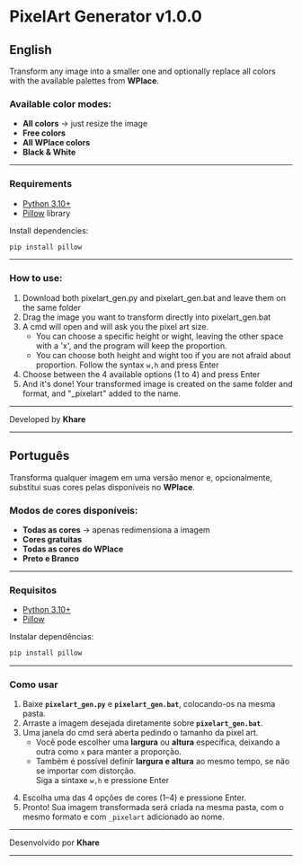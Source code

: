 # PixelArt Generator v1.0.0

## English  

Transform any image into a smaller one and optionally replace all colors with the available palettes from **WPlace**.  

### Available color modes:
- **All colors** → just resize the image  
- **Free colors**  
- **All WPlace colors**  
- **Black & White**  

---

### Requirements  
- [Python 3.10+](https://www.python.org/downloads/)  
- [Pillow](https://pypi.org/project/Pillow/) library  

Install dependencies:  
```bash
pip install pillow
```

---

### How to use:
1) Download both pixelart_gen.py and pixelart_gen.bat and leave them on the same folder
2) Drag the image you want to transform directly into pixelart_gen.bat
3) A cmd will open and will ask you the pixel art size.
   - You can choose a specific height or wight, leaving the other space with a 'x', and the program will keep the proportion.
   - You can choose both height and wight too if you are not afraid about proportion.
   Follow the syntax `w,h` and press Enter
5) Choose between the 4 available options (1 to 4) and press Enter
6) And it's done! Your transformed image is created on the same folder and format, and "_pixelart" added to the name.

---

Developed by **Khare**

---

## Português

Transforma qualquer imagem em uma versão menor e, opcionalmente, substitui suas cores pelas disponíveis no **WPlace**.  

### Modos de cores disponíveis:
- **Todas as cores** → apenas redimensiona a imagem  
- **Cores gratuitas**  
- **Todas as cores do WPlace**  
- **Preto e Branco**  

---

### Requisitos
- [Python 3.10+](https://www.python.org/downloads/)  
- [Pillow](https://pypi.org/project/Pillow/)  

Instalar dependências:  
```bash
pip install pillow
```

---

### Como usar  
1) Baixe **`pixelart_gen.py`** e **`pixelart_gen.bat`**, colocando-os na mesma pasta.  
2) Arraste a imagem desejada diretamente sobre **`pixelart_gen.bat`**.  
3) Uma janela do cmd será aberta pedindo o tamanho da pixel art.  
   - Você pode escolher uma **largura** ou **altura** específica, deixando a outra como `x` para manter a proporção.  
   - Também é possível definir **largura e altura** ao mesmo tempo, se não se importar com distorção.  
   Siga a sintaxe `w,h` e pressione Enter
4. Escolha uma das 4 opções de cores (1–4) e pressione Enter.  
5. Pronto! Sua imagem transformada será criada na mesma pasta, com o mesmo formato e com `_pixelart` adicionado ao nome.  

---

Desenvolvido por **Khare**

---
